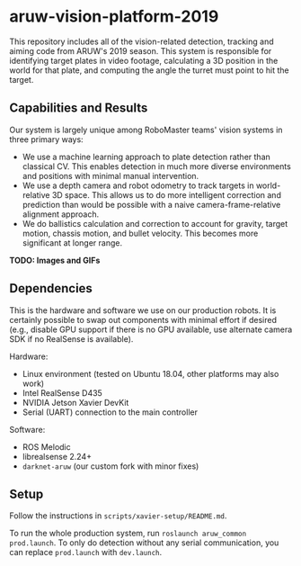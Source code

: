 # aruw-vision-platform-2019

This repository includes all of the vision-related detection, tracking and aiming code from ARUW's 2019 season. This system is responsible for identifying target plates in video footage, calculating a 3D position in the world for that plate, and computing the angle the turret must point to hit the target.

## Capabilities and Results

Our system is largely unique among RoboMaster teams' vision systems in three primary ways:
- We use a machine learning approach to plate detection rather than classical CV. This enables detection in much more diverse environments and positions with minimal manual intervention.
- We use a depth camera and robot odometry to track targets in world-relative 3D space. This allows us to do more intelligent correction and prediction than would be possible with a naive camera-frame-relative alignment approach.
- We do ballistics calculation and correction to account for gravity, target motion, chassis motion, and bullet velocity. This becomes more significant at longer range.

**TODO: Images and GIFs**

## Dependencies

This is the hardware and software we use on our production robots. It is certainly possible to swap out components with minimal effort if desired (e.g., disable GPU support if there is no GPU available, use alternate camera SDK if no RealSense is available).

Hardware:
- Linux environment (tested on Ubuntu 18.04, other platforms may also work)
- Intel RealSense D435
- NVIDIA Jetson Xavier DevKit
- Serial (UART) connection to the main controller

Software:
- ROS Melodic
- librealsense 2.24+
- `darknet-aruw` (our custom fork with minor fixes)

## Setup

Follow the instructions in `scripts/xavier-setup/README.md`.

To run the whole production system, run `roslaunch aruw_common prod.launch`. To only do detection without any serial communication, you can replace `prod.launch` with `dev.launch`.

